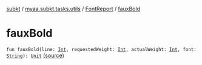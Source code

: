 [subkt](../../index.md) / [myaa.subkt.tasks.utils](../index.md) / [FontReport](index.md) / [fauxBold](./faux-bold.md)

# fauxBold

`fun fauxBold(line: `[`Int`](https://kotlinlang.org/api/latest/jvm/stdlib/kotlin/-int/index.html)`, requestedWeight: `[`Int`](https://kotlinlang.org/api/latest/jvm/stdlib/kotlin/-int/index.html)`, actualWeight: `[`Int`](https://kotlinlang.org/api/latest/jvm/stdlib/kotlin/-int/index.html)`, font: `[`String`](https://kotlinlang.org/api/latest/jvm/stdlib/kotlin/-string/index.html)`): `[`Unit`](https://kotlinlang.org/api/latest/jvm/stdlib/kotlin/-unit/index.html) [(source)](https://github.com/Myaamori/SubKt/blob/0.1.12/src/main/kotlin/myaa/subkt/tasks/utils/fontvalidator.kt#L245)